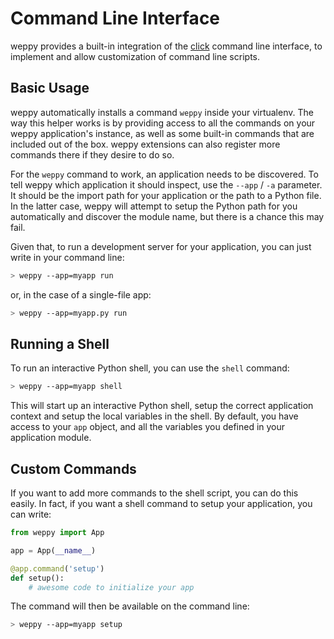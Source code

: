 Command Line Interface
======================

weppy provides a built-in integration of the [click](http://click.pocoo.org)
command line interface, to implement and allow customization of command line scripts.

Basic Usage
-----------

weppy automatically installs a command `weppy` inside your virtualenv. The way
this helper works is by providing access to all the commands on your weppy
application's instance, as well as some built-in commands that are included
out of the box. weppy extensions can also register more commands there if they
desire to do so.

For the `weppy` command to work, an application needs to be discovered. To tell
weppy which application it should inspect, use the `--app` / `-a` parameter.
It should be the import path for your application or the path to a Python file.
In the latter case, weppy will attempt to setup the Python path for you automatically
and discover the module name, but there is a chance this may fail.

Given that, to run a development server for your application, you can just write
in your command line:

```bash
> weppy --app=myapp run
```

or, in the case of a single-file app:

```bash
> weppy --app=myapp.py run
```

Running a Shell
---------------

To run an interactive Python shell, you can use the `shell` command:

```bash
> weppy --app=myapp shell
```

This will start up an interactive Python shell, setup the correct application
context and setup the local variables in the shell. By default, you have access
to your `app` object, and all the variables you defined in your application module.

Custom Commands
---------------

If you want to add more commands to the shell script, you can do this easily.
In fact, if you want a shell command to setup your application, you can write:

```python
from weppy import App

app = App(__name__)

@app.command('setup')
def setup():
    # awesome code to initialize your app
```

The command will then be available on the command line:

```bash
> weppy --app=myapp setup
```
